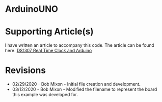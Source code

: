# ArduinoUNO

# Supporting Article(s)
I have written an article to accompany this code. The article can be found here.
<a href="https://www.bobmixon.com/2020/03/real-time-clock-and-arduino/" target="_blank">DS1307 Real Time Clock and Arduino</a>

# Revisions
* 02/29/2020 - Bob Mixon - Initial file creation and development.
* 03/12/2020 - Bob Mixon - Modified the filename to represent the board this example was developed for.
